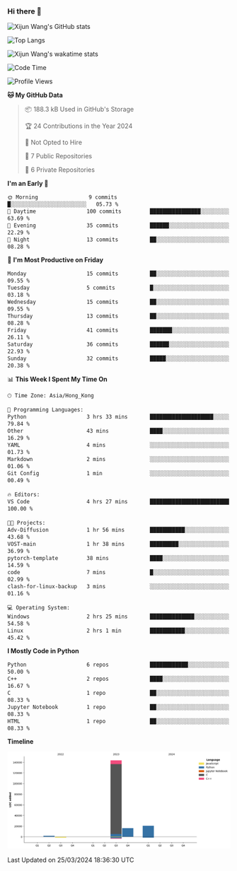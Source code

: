 ### Hi there 👋

![Xijun Wang's GitHub stats](https://github-readme-stats.vercel.app/api?username=kopper-xdu&show_icons=true&bg_color=00000000)

![Top Langs](https://github-readme-stats.vercel.app/api/top-langs/?username=kopper-xdu&size_weight=0.5&count_weight=0.5&exclude_repo=homepage,kopper-xdu.github.io&layout=compact)


![Xijun Wang's wakatime stats](https://github-readme-stats.vercel.app/api/wakatime?username=kopper)

<!--START_SECTION:waka-->
![Code Time](http://img.shields.io/badge/Code%20Time-193%20hrs%2014%20mins-blue)

![Profile Views](http://img.shields.io/badge/Profile%20Views-21-blue)

**🐱 My GitHub Data** 

> 📦 188.3 kB Used in GitHub's Storage 
 > 
> 🏆 24 Contributions in the Year 2024
 > 
> 🚫 Not Opted to Hire
 > 
> 📜 7 Public Repositories 
 > 
> 🔑 6 Private Repositories 
 > 
**I'm an Early 🐤** 

```text
🌞 Morning                9 commits           █░░░░░░░░░░░░░░░░░░░░░░░░   05.73 % 
🌆 Daytime                100 commits         ████████████████░░░░░░░░░   63.69 % 
🌃 Evening                35 commits          ██████░░░░░░░░░░░░░░░░░░░   22.29 % 
🌙 Night                  13 commits          ██░░░░░░░░░░░░░░░░░░░░░░░   08.28 % 
```
📅 **I'm Most Productive on Friday** 

```text
Monday                   15 commits          ██░░░░░░░░░░░░░░░░░░░░░░░   09.55 % 
Tuesday                  5 commits           █░░░░░░░░░░░░░░░░░░░░░░░░   03.18 % 
Wednesday                15 commits          ██░░░░░░░░░░░░░░░░░░░░░░░   09.55 % 
Thursday                 13 commits          ██░░░░░░░░░░░░░░░░░░░░░░░   08.28 % 
Friday                   41 commits          ███████░░░░░░░░░░░░░░░░░░   26.11 % 
Saturday                 36 commits          ██████░░░░░░░░░░░░░░░░░░░   22.93 % 
Sunday                   32 commits          █████░░░░░░░░░░░░░░░░░░░░   20.38 % 
```


📊 **This Week I Spent My Time On** 

```text
🕑︎ Time Zone: Asia/Hong_Kong

💬 Programming Languages: 
Python                   3 hrs 33 mins       ████████████████████░░░░░   79.84 % 
Other                    43 mins             ████░░░░░░░░░░░░░░░░░░░░░   16.29 % 
YAML                     4 mins              ░░░░░░░░░░░░░░░░░░░░░░░░░   01.73 % 
Markdown                 2 mins              ░░░░░░░░░░░░░░░░░░░░░░░░░   01.06 % 
Git Config               1 min               ░░░░░░░░░░░░░░░░░░░░░░░░░   00.49 % 

🔥 Editors: 
VS Code                  4 hrs 27 mins       █████████████████████████   100.00 % 

🐱‍💻 Projects: 
Adv-Diffusion            1 hr 56 mins        ███████████░░░░░░░░░░░░░░   43.68 % 
VOST-main                1 hr 38 mins        █████████░░░░░░░░░░░░░░░░   36.99 % 
pytorch-template         38 mins             ████░░░░░░░░░░░░░░░░░░░░░   14.59 % 
code                     7 mins              █░░░░░░░░░░░░░░░░░░░░░░░░   02.99 % 
clash-for-linux-backup   3 mins              ░░░░░░░░░░░░░░░░░░░░░░░░░   01.16 % 

💻 Operating System: 
Windows                  2 hrs 25 mins       ██████████████░░░░░░░░░░░   54.58 % 
Linux                    2 hrs 1 min         ███████████░░░░░░░░░░░░░░   45.42 % 
```

**I Mostly Code in Python** 

```text
Python                   6 repos             ████████████░░░░░░░░░░░░░   50.00 % 
C++                      2 repos             ████░░░░░░░░░░░░░░░░░░░░░   16.67 % 
C                        1 repo              ██░░░░░░░░░░░░░░░░░░░░░░░   08.33 % 
Jupyter Notebook         1 repo              ██░░░░░░░░░░░░░░░░░░░░░░░   08.33 % 
HTML                     1 repo              ██░░░░░░░░░░░░░░░░░░░░░░░   08.33 % 
```



**Timeline**

![Lines of Code chart](https://raw.githubusercontent.com/kopper-xdu/kopper-xdu/main/assets/bar_graph.png)


 Last Updated on 25/03/2024 18:36:30 UTC
<!--END_SECTION:waka-->

<!--
**kopper-xdu/kopper-xdu** is a ✨ _special_ ✨ repository because its `README.md` (this file) appears on your GitHub profile.

Here are some ideas to get you started:

- 🔭 I’m currently working on ...
- 🌱 I’m currently learning ...
- 👯 I’m looking to collaborate on ...
- 🤔 I’m looking for help with ...
- 💬 Ask me about ...
- 📫 How to reach me: ...
- 😄 Pronouns: ...
- ⚡ Fun fact: ...
-->
